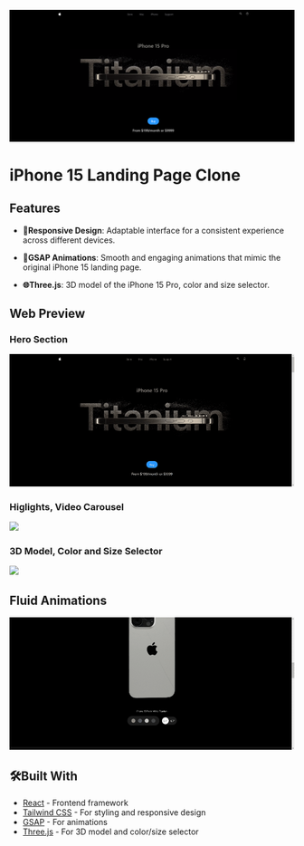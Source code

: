 <div align="center">
  <br />
    <a href="https://alejandrosanserg-iphone-landing.netlify.app/" target="_blank">
      <img src="./src/docs/readme-images/banner.png" alt="Project Banner">
    </a>
  <br />
  </div>

# iPhone 15 Landing Page Clone



## Features

- **📱Responsive Design**: Adaptable interface for a consistent experience across different devices.

- **💫GSAP Animations**: Smooth and engaging animations that mimic the original iPhone 15 landing page. 

- **🌐Three.js**: 3D model of the iPhone 15 Pro, color and size selector.

## Web Preview

### Hero Section

 <img src='./src/docs/readme-images/banner.gif'>

### Higlights, Video Carousel

<img src='./src/docs/readme-images/highlights.gif'>

### 3D Model, Color and Size Selector

<img src='./src/docs/readme-images/3d.gif'>

## Fluid Animations

<img src='./src/docs/readme-images/animations.gif'>


## 🛠️Built With

- [React](https://reactjs.org/) - Frontend framework
- [Tailwind CSS](https://tailwindcss.com/) - For styling and responsive design
- [GSAP](https://greensock.com/gsap/) - For animations
- [Three.js](https://threejs.org/) - For 3D model and color/size selector


